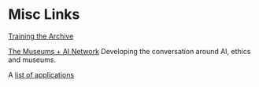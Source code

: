 # Misc Links

[Training the Archive](https://trainingthearchive.ludwigforum.de/en/start/)

[The Museums + AI Network](https://themuseumsai.network/)
Developing the conversation around AI, ethics and museums.

A [list of applications](https://www.artsmetrics.com/en/list-of-artificial-intelligence-ai-initiatives-in-museums/)
